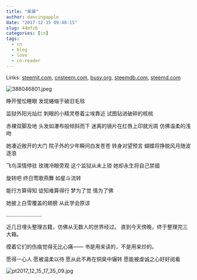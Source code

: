 ```yaml
---
title: "柴扉"
author: dancingapple
date: "2017-12-15 09:48:15"
slug: 44mfz6
categories: [cn]
tags: 
  - cn
  - blog
  - love
  - cn-reader
---
```


Links: [steemit.com](https://steemit.com/cn/@dancingapple/44mfz6), [cnsteem.com](https://cnsteem.com/cn/@dancingapple/44mfz6), [busy.org](https://busy.org/cn/@dancingapple/44mfz6), [steemdb.com](https://steemdb.com/cn/@dancingapple/44mfz6), [steemd.com](https://steemd.com/cn/@dancingapple/44mfz6)

![388046801.jpeg](https://steemitimages.com/DQmNSBMAbqHzkX3Es6DmwGf4USZeXpfY8jCXxYG5fcZpP9w/388046801.jpeg)


睁开惺忪睡眼
发现蜷缩于破旧毛毯

监狱外阳光灿烂
刺眼的小精灵卷着尘埃靠近
试图钻进破碎的核桃

赤裸双脚及地
头发如瀑布般倾斜而下
迷离的镜片在红唇上印就光斑
仿佛温柔的浅吻

她凑近敞开的大门
院子外的少年瞬间白发苍苍
转身对望预言
蝴蝶将挣脱风月随波逐浪

飞鸟深情停驻
玫瑰冷眼旁观
这个监狱从未上锁
她却永生将自己禁锢

旋转吧
终日莺歌燕舞
如星斗流转

能行方算得知
徒知难算得行
梦为了觉
情为了佛

她披上白雪覆盖的翅膀
从此学会原谅

……………………

近几日埋头整理古籍，仿佛从无数人的世界经过。
直到今天傍晚，终于整理完三大箱。

摸着它们的伤痕觉得无比心痛——
书是用来读的，不是用来炒的。

愿得一心人
愿被温柔以待
愿从此不再在铜臭中辗转
愿能被虔诚之心好好阅看

![pt2017_12_15_17_35_09.jpg](https://steemitimages.com/DQmRbFbsBfEN51WzfCeesZ8T3hMwS7rKHYvcoNfu8epvSms/pt2017_12_15_17_35_09.jpg)
